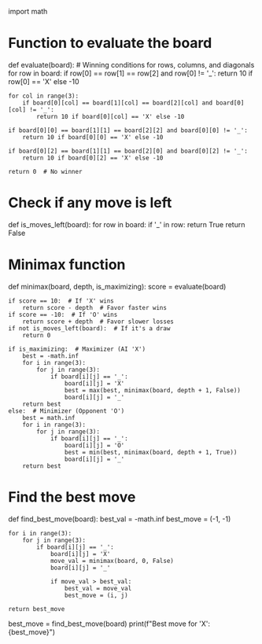import math

# Function to evaluate the board
def evaluate(board):
    # Winning conditions for rows, columns, and diagonals
    for row in board:
        if row[0] == row[1] == row[2] and row[0] != '_':
            return 10 if row[0] == 'X' else -10

    for col in range(3):
        if board[0][col] == board[1][col] == board[2][col] and board[0][col] != '_':
            return 10 if board[0][col] == 'X' else -10

    if board[0][0] == board[1][1] == board[2][2] and board[0][0] != '_':
        return 10 if board[0][0] == 'X' else -10

    if board[0][2] == board[1][1] == board[2][0] and board[0][2] != '_':
        return 10 if board[0][2] == 'X' else -10

    return 0  # No winner

# Check if any move is left
def is_moves_left(board):
    for row in board:
        if '_' in row:
            return True
    return False

# Minimax function
def minimax(board, depth, is_maximizing):
    score = evaluate(board)

    if score == 10:  # If 'X' wins
        return score - depth  # Favor faster wins
    if score == -10:  # If 'O' wins
        return score + depth  # Favor slower losses
    if not is_moves_left(board):  # If it's a draw
        return 0

    if is_maximizing:  # Maximizer (AI 'X')
        best = -math.inf
        for i in range(3):
            for j in range(3):
                if board[i][j] == '_':  
                    board[i][j] = 'X'
                    best = max(best, minimax(board, depth + 1, False))
                    board[i][j] = '_'
        return best
    else:  # Minimizer (Opponent 'O')
        best = math.inf
        for i in range(3):
            for j in range(3):
                if board[i][j] == '_':
                    board[i][j] = 'O'
                    best = min(best, minimax(board, depth + 1, True))
                    board[i][j] = '_'
        return best

# Find the best move
def find_best_move(board):
    best_val = -math.inf
    best_move = (-1, -1)

    for i in range(3):
        for j in range(3):
            if board[i][j] == '_':  
                board[i][j] = 'X'
                move_val = minimax(board, 0, False)
                board[i][j] = '_'
                
                if move_val > best_val:
                    best_val = move_val
                    best_move = (i, j)

    return best_move


best_move = find_best_move(board)
print(f"Best move for 'X': {best_move}")
